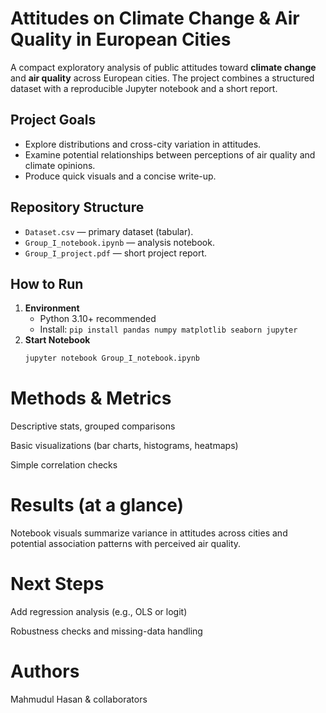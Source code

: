 # Attitudes on Climate Change & Air Quality in European Cities

A compact exploratory analysis of public attitudes toward **climate change** and **air quality** across European cities. The project combines a structured dataset with a reproducible Jupyter notebook and a short report.

## Project Goals
- Explore distributions and cross-city variation in attitudes.
- Examine potential relationships between perceptions of air quality and climate opinions.
- Produce quick visuals and a concise write-up.

## Repository Structure
- `Dataset.csv` — primary dataset (tabular).
- `Group_I_notebook.ipynb` — analysis notebook.
- `Group_I_project.pdf` — short project report.
  
## How to Run
1. **Environment**
   - Python 3.10+ recommended
   - Install: `pip install pandas numpy matplotlib seaborn jupyter`
2. **Start Notebook**
   ```bash
   jupyter notebook Group_I_notebook.ipynb
# Methods & Metrics

Descriptive stats, grouped comparisons

Basic visualizations (bar charts, histograms, heatmaps)

Simple correlation checks

# Results (at a glance)

Notebook visuals summarize variance in attitudes across cities and potential association patterns with perceived air quality.

# Next Steps

Add regression analysis (e.g., OLS or logit)

Robustness checks and missing-data handling

# Authors

Mahmudul Hasan & collaborators
